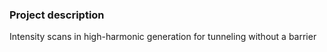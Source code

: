 ### Project description

Intensity scans in high-harmonic generation for tunneling without a barrier